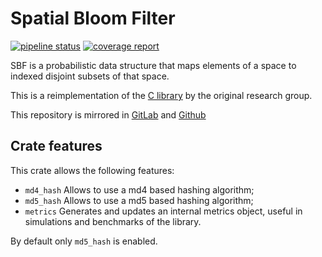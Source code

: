 # Spatial Bloom Filter
[![pipeline status](https://gitlab.com/bertof/sbf-rs/badges/master/pipeline.svg)](https://gitlab.com/bertof/sbf-rs/commits/master)
[![coverage report](https://gitlab.com/bertof/sbf-rs/badges/master/coverage.svg)](https://gitlab.com/bertof/sbf-rs/commits/master)

SBF is a probabilistic data structure
that maps elements of a space to indexed disjoint subsets of that space.

This is a reimplementation of the [C library](https://github.com/spatialbloomfilter/libSBF-cpp) by the original research group.

This repository is mirrored in [GitLab](https://gitlab.com/bertof/sbf-rs) and [Github](https://github.com/bertof/sbf-rs)

## Crate features

This crate allows the following features:

- `md4_hash` Allows to use a md4 based hashing algorithm;
- `md5_hash` Allows to use a md5 based hashing algorithm;
- `metrics` Generates and updates an internal metrics object, useful in simulations and benchmarks of the library.

By default only `md5_hash` is enabled.

